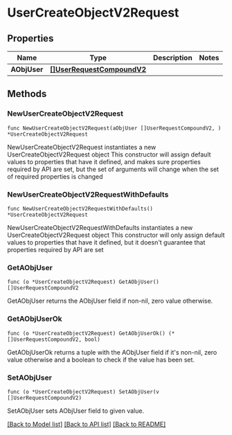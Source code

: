 # UserCreateObjectV2Request

## Properties

Name | Type | Description | Notes
------------ | ------------- | ------------- | -------------
**AObjUser** | [**[]UserRequestCompoundV2**](UserRequestCompoundV2.md) |  | 

## Methods

### NewUserCreateObjectV2Request

`func NewUserCreateObjectV2Request(aObjUser []UserRequestCompoundV2, ) *UserCreateObjectV2Request`

NewUserCreateObjectV2Request instantiates a new UserCreateObjectV2Request object
This constructor will assign default values to properties that have it defined,
and makes sure properties required by API are set, but the set of arguments
will change when the set of required properties is changed

### NewUserCreateObjectV2RequestWithDefaults

`func NewUserCreateObjectV2RequestWithDefaults() *UserCreateObjectV2Request`

NewUserCreateObjectV2RequestWithDefaults instantiates a new UserCreateObjectV2Request object
This constructor will only assign default values to properties that have it defined,
but it doesn't guarantee that properties required by API are set

### GetAObjUser

`func (o *UserCreateObjectV2Request) GetAObjUser() []UserRequestCompoundV2`

GetAObjUser returns the AObjUser field if non-nil, zero value otherwise.

### GetAObjUserOk

`func (o *UserCreateObjectV2Request) GetAObjUserOk() (*[]UserRequestCompoundV2, bool)`

GetAObjUserOk returns a tuple with the AObjUser field if it's non-nil, zero value otherwise
and a boolean to check if the value has been set.

### SetAObjUser

`func (o *UserCreateObjectV2Request) SetAObjUser(v []UserRequestCompoundV2)`

SetAObjUser sets AObjUser field to given value.



[[Back to Model list]](../README.md#documentation-for-models) [[Back to API list]](../README.md#documentation-for-api-endpoints) [[Back to README]](../README.md)


